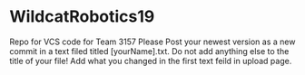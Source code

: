 # WildcatRobotics19
Repo for VCS code for Team 3157
Please Post your newest version as a new commit in a text filed titled [yourName].txt. Do not add anything else to the title of your file! Add what you changed in the first text feild in upload page.
